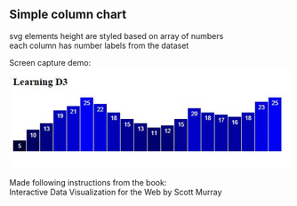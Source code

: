 ## Simple column chart  

svg elements height are styled based on array of numbers  
each column has number labels from the dataset  

Screen capture demo:  
![image](https://raw.githubusercontent.com/LiviuLvu/d3-learning-data-visualisation/master/chapter6-column-chart-and-text/chapter6-column-chart-and-text.jpg)  

Made following instructions from the book:  
Interactive Data Visualization for the Web by Scott Murray  
